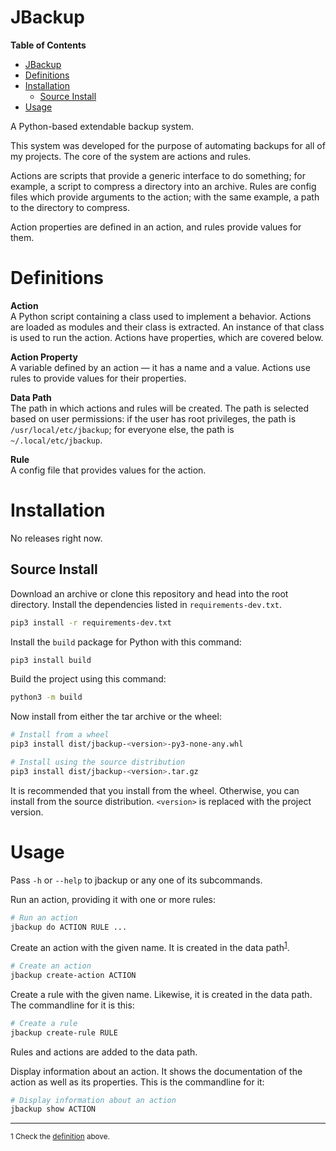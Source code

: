 # JBackup

<!-- markdown-toc start - Don't edit this section. Run M-x markdown-toc-refresh-toc -->
**Table of Contents**

- [JBackup](#jbackup)
- [Definitions](#definitions)
- [Installation](#installation)
    - [Source Install](#source-install)
- [Usage](#usage)

<!-- markdown-toc end -->

A Python-based extendable backup system.

This system was developed for the purpose of automating backups
for all of my projects. The core of the system are actions and
rules.

Actions are scripts that provide a generic interface to do something;
for example, a script to compress a directory into an archive. Rules
are config files which provide arguments to the action; with the
same example, a path to the directory to compress.

Action properties are defined in an action, and rules provide
values for them.

# Definitions

**Action**  
A Python script containing a class used to implement a behavior.
Actions are loaded as modules and their class is extracted. An
instance of that class is used to run the action. Actions have
properties, which are covered below.

**Action Property**  
A variable defined by an action &mdash; it has a name and a value.
Actions use rules to provide values for their properties.

<a id="def-data-path"></a>
**Data Path**  
The path in which actions and rules will be created. The path is
selected based on user permissions: if the user has root privileges,
the path is `/usr/local/etc/jbackup`; for everyone else, the path
is `~/.local/etc/jbackup`.

**Rule**  
A config file that provides values for the action.

# Installation

No releases right now.

## Source Install

Download an archive or clone this repository and head into the
root directory. Install the dependencies listed in
`requirements-dev.txt`.

``` sh
pip3 install -r requirements-dev.txt
```

Install the `build` package for Python with this command:

``` sh
pip3 install build
```

Build the project using this command:

``` sh
python3 -m build
```

Now install from either the tar archive or the wheel:

``` sh
# Install from a wheel
pip3 install dist/jbackup-<version>-py3-none-any.whl

# Install using the source distribution
pip3 install dist/jbackup-<version>.tar.gz
```

It is recommended that you install from the wheel. Otherwise,
you can install from the source distribution. `<version>` is
replaced with the project version.

# Usage

Pass `-h` or `--help` to jbackup or any one of its subcommands.

Run an action, providing it with one or more rules:

```sh
# Run an action
jbackup do ACTION RULE ...
```

Create an action with the given name. It is created in the data
path<sup>[1](#fnt-1)</sup>.

```sh
# Create an action
jbackup create-action ACTION
```

Create a rule with the given name. Likewise, it is created in the
data path. The commandline for it is this:


```sh
# Create a rule
jbackup create-rule RULE
```

Rules and actions are added to the data path.

Display information about an action. It shows the documentation of
the action as well as its properties. This is the commandline for it:

```sh
# Display information about an action
jbackup show ACTION
```

--------------------

<small id="fnt-1">1 Check the [definition](#def-data-path) above.</small>
